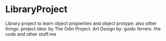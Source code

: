 # LibraryProject
Library project to learn object propierties and object protype; also other things.
project idea: by The Odin Project.
Art Design by: guido ferrero.
the code and other stuff:me
